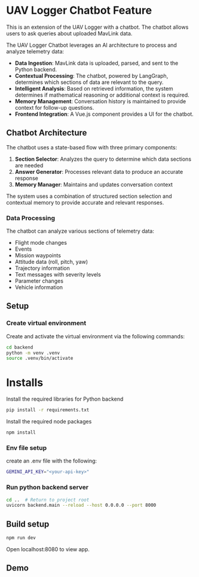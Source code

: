 # UAV Logger Chatbot Feature
This is an extension of the UAV Logger with a chatbot. The chatbot allows users to ask queries about uploaded MavLink data.

The UAV Logger Chatbot leverages an AI architecture to process and analyze telemetry data:

*   **Data Ingestion**: MavLink data is uploaded, parsed, and sent to the Python backend.
*   **Contextual Processing**: The chatbot, powered by LangGraph, determines which sections of data are relevant to the query.
*   **Intelligent Analysis**: Based on retrieved information, the system determines if mathematical reasoning or additional context is required.
*   **Memory Management**: Conversation history is maintained to provide context for follow-up questions.
*   **Frontend Integration**: A Vue.js component provides a UI for the chatbot.

## Chatbot Architecture

The chatbot uses a state-based flow with three primary components:

1. **Section Selector**: Analyzes the query to determine which data sections are needed
2. **Answer Generator**: Processes relevant data to produce an accurate response
3. **Memory Manager**: Maintains and updates conversation context

The system uses a combination of structured section selection and contextual memory to provide accurate and relevant responses.

### Data Processing

The chatbot can analyze various sections of telemetry data:

- Flight mode changes
- Events
- Mission waypoints
- Attitude data (roll, pitch, yaw)
- Trajectory information
- Text messages with severity levels
- Parameter changes
- Vehicle information

## Setup

### Create virtual environment

Create and activate the virtual environment via the following commands:
```bash
cd backend
python -m venv .venv
source .venv/bin/activate
```

# Installs
Install the required libraries for Python backend
```bash
pip install -r requirements.txt
```

Install the required node packages
```bash
npm install
```

### Env file setup
create an .env file with the following:
```bash
GEMINI_API_KEY="<your-api-key>"
```

### Run python backend server

```bash
cd ..  # Return to project root
uvicorn backend.main --reload --host 0.0.0.0 --port 8000
````

## Build setup
```bash
npm run dev
```

Open localhost:8080 to view app.

## Demo
